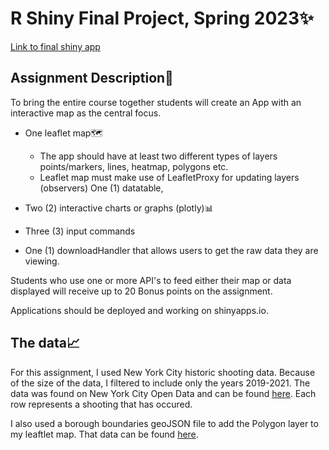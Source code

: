 # R Shiny Final Project, Spring 2023✨
[Link to final shiny app](https://mehussey.shinyapps.io/FinalProject/)

## Assignment Description📝
To bring the entire course together students will create an App with an interactive map as the central focus.


- One leaflet map🗺️

  - The app should have at least two different types of layers
points/markers, lines, heatmap, polygons etc.
  - Leaflet map must make use of LeafletProxy for updating layers (observers)
One (1) datatable,

- Two (2) interactive charts or graphs (plotly)📊

- Three (3) input commands

- One (1) downloadHandler that allows users to get the raw data they are viewing.

Students who use one or more API's to feed either their map or data displayed will receive up to 20 Bonus points on the assignment.

Applications should be deployed and working on shinyapps.io.

## The data📈
For this assignment, I used New York City historic shooting data. Because of the size of the data, I filtered to include only the years 2019-2021. The data was found on New York City Open Data and can be found [here](https://data.cityofnewyork.us/Public-Safety/NYPD-Shooting-Incident-Data-Historic-/833y-fsy8). Each row represents a shooting that has occured. 

I also used a borough boundaries geoJSON file to add the Polygon layer to my leaftlet map. That data can be found [here](https://data.cityofnewyork.us/City-Government/Borough-Boundaries/tqmj-j8zm). 

